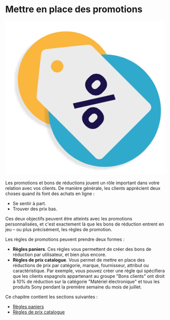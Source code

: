 # Mettre en place des promotions

![](../../../../.gitbook/assets/51839844.png)

Les promotions et bons de réductions jouent un rôle important dans votre relation avec vos clients. De manière générale, les clients apprécient deux choses quand ils font des achats en ligne :

* Se sentir à part.
* Trouver des prix bas.

Ces deux objectifs peuvent être atteints avec les promotions personnalisées, et c'est exactement là que les bons de réduction entrent en jeu – ou plus précisément, les règles de promotion.

Les règles de promotions peuvent prendre deux formes :

* **Règles paniers**. Ces règles vous permettent de créer des bons de réduction par utilisateur, et bien plus encore.
* **Règles de prix catalogue**. Vous permet de mettre en place des réductions de prix par catégorie, marque, fournisseur, attribut ou caractéristique.  Par exemple, vous pouvez créer une règle qui spécifiera que les clients espagnols appartenant au groupe "Bons clients" ont droit à 10% de réduction sur la catégorie "Matériel électronique" et tous les produits Sony pendant la première semaine du mois de juillet.

Ce chapitre contient les sections suivantes :

* [Règles paniers](regles-paniers.md)
* [Règles de prix catalogue](regles-de-prix-catalogue.md)

